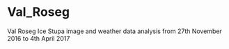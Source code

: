 # Val_Roseg
Val Roseg Ice Stupa image and weather data analysis from 27th November 2016 to 4th April 2017
